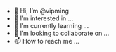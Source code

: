 - 👋 Hi, I’m @vipming
- 👀 I’m interested in ...
- 🌱 I’m currently learning ...
- 💞️ I’m looking to collaborate on ...
- 📫 How to reach me ...

<!---
vipming/vipming is a ✨ special ✨ repository because its `README.md` (this file) appears on your GitHub profile.
You can click the Preview link to take a look at your changes.
--->
